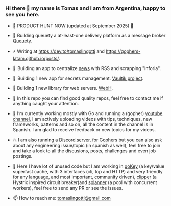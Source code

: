 ### Hi there 👋 my name is Tomas and I am from Argentina, happy to see you here.

- 👾 PRODUCT HUNT NOW (updated at September 2025) 👾

- 💌​  Building queuety a at-least-one delivery platform as a message broker [Queuety](https://github.com/tomiok/news). 

- ⚡ Writing at https://dev.to/tomaslingotti and https://gophers-latam.github.io/posts/.

- 📰  Building an app to centralize [news](https://github.com/tomiok/news) with RSS and scrapping "Inforia".

- 🔐  Building 1 new app for secrets management. [Vaultik project](https://github.com/tomiok/vaultik).

- 🚀 Building 1 new library for web servers. [WebH](https://github.com/tomiok/webh).

- 💯 In this repo you can find good quality repos, feel free to contact me if anything caught your attention.

- 🔭 I’m currently working mostly with Go and running a (gopher) [youtube channel](https://youtube.com/tomaslingotti), I am 
   actively uploading videos with tips, techniques, new frameworks, patterns and so on, all the 
   content in the channel is in Spanish. I am glad to receive feedback or new topics for my videos.

- 💥 I am also running a [Discord server](https://discord.io/go-latam), for Gophers but you can also ask about any engineering issue/topic (in spanish as well), feel free to join and take a look to all the discusions, posts, challenges and even job postings.

- 🌱 Here I have lot of unused code but I am working in [goKey](https://github.com/tomiok/gokey) (a key/value superfast cache, with 3 interfaces (cli, tcp and HTTP) and very friendly for any language, and most important, community driven), [clipper](https://github.com/tomiok/clipper) (a Hystrix inspired circuit breaker)and [splanner](https://github.com/tomiok/splanner) (a pool with concurrent workers), feel free to send any PR or see the issues.

- 📫 How to reach me: tomaslingotti@gmail.com
